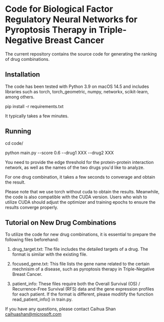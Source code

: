 # Code for Biological Factor Regulatory Neural Networks for Pyroptosis Therapy in Triple-Negative Breast Cancer

The current repository contains the source code for generating the ranking of drug combinations.


## Installation

The code has been tested with Python 3.9 on macOS 14.5 and includes libraries such as torch, torch_geometric, numpy, networkx, scikit-learn, among others.

pip install -r requirements.txt 

It typically takes a few minutes.

## Running

cd code/

python main.py --score 0.6 --drug1 XXX --drug2 XXX

You need to provide the edge threshold for the protein-protein interaction network, as well as the names of the two drugs you'd like to analyze.

For one drug combination, it takes a few seconds to converage and obtain the result.

Please note that we use torch without cuda to obtain the results. Meanwhile, the code is also compatible with the CUDA version. Users who wish to utilize CUDA should adjust the optimizer and training epochs to ensure the results converge properly.



## Tutorial on New Drug Combinations

To utilize the code for new drug combinations, it is essential to prepare the following files beforehand:

1. drug_target.txt: The file includes the detailed targets of a drug. The format is similar with the existing file.

2. focused_gene.txt: This file lists the gene name related to the certain mechnisim of a disease, such as pyroptosis therapy in Triple-Negative Breast Cancer.

3. patient_info: These files require both the Overall Survival (OS) / Recurrence-Free Survival (RFS) data and the gene expression profiles for each patient. If the format is different, please moditify the function read_patient_info() in train.py.



If you have any questions, please contact Caihua Shan caihuashan@microsoft.com
